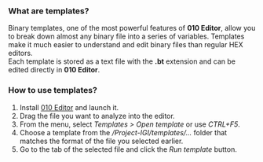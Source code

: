 ### What are templates?

Binary templates, one of the most powerful features of **010 Editor**, allow you to break down almost any binary file into a series of variables. Templates make it much easier to understand and edit binary files than regular HEX editors.  
Each template is stored as a text file with the **.bt** extension and can be edited directly in **010 Editor**.

### How to use templates?

1. Install [010 Editor](https://www.sweetscape.com/010editor "010 Editor homepage") and launch it.
2. Drag the file you want to analyze into the editor.
3. From the menu, select *Templates > Open template* or use *CTRL+F5*.
4. Choose a template from the */Project-IGI/templates/...* folder that matches the format of the file you selected earlier.
5. Go to the tab of the selected file and click the *Run template* button.

